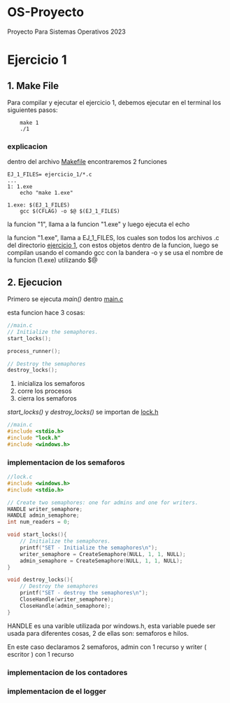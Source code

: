 # OS-Proyecto
Proyecto Para Sistemas Operativos 2023



# Ejercicio 1

## 1. Make File
Para compilar y ejecutar el ejercicio 1, debemos ejecutar en el terminal los siguientes pasos:


```shell
    make 1
    ./1
```

### explicacion

dentro del archivo [Makefile](./Makefile) encontraremos 2 funciones

```make
EJ_1_FILES= ejercicio_1/*.c
...
1: 1.exe
	echo "make 1.exe"

1.exe: $(EJ_1_FILES)
	gcc $(CFLAG) -o $@ $(EJ_1_FILES)
```

la funcion "1", llama a la funcion "1.exe" y luego ejecuta el echo

la funcion "1.exe", llama a EJ_1_FILES, los cuales son todos los archivos .c del directorio [ejercicio 1](./ejercicio_1), con estos objetos dentro de la funcion, luego se compilan usando el comando gcc con la bandera -o y se usa el nombre de la funcion (1.exe) utilizando $@

## 2. Ejecucion

Primero se ejecuta _main()_ dentro [main.c](./ejercicio_1/main.c)

esta funcion hace 3 cosas:
```c
//main.c
// Initialize the semaphores.
start_locks();

process_runner();

// Destroy the semaphores
destroy_locks();
```
1. inicializa los semaforos
2. corre los procesos
3. cierra los semaforos

_start_locks()_ y _destroy_locks()_ se importan de [lock.h](./ejercicio_1/lock.h)
```c 
//main.c
#include <stdio.h>
#include "lock.h"
#include <windows.h>
```

### implementacion de los semaforos
```c
//lock.c
#include <windows.h>
#include <stdio.h>

// Create two semaphores: one for admins and one for writers.
HANDLE writer_semaphore;
HANDLE admin_semaphore;
int num_readers = 0;

void start_locks(){
    // Initialize the semaphores.
    printf("SET - Initialize the semaphores\n");
    writer_semaphore = CreateSemaphore(NULL, 1, 1, NULL);
    admin_semaphore = CreateSemaphore(NULL, 1, 1, NULL);
}

void destroy_locks(){
    // Destroy the semaphores
    printf("SET - destroy the semaphores\n");
    CloseHandle(writer_semaphore);
    CloseHandle(admin_semaphore);
}
```
HANDLE es una varible utilizada por windows.h, esta variable puede ser usada para diferentes cosas, 2 de ellas son: semaforos e hilos.

En este caso declaramos 2 semaforos, admin con 1 recurso y writer ( escritor ) con 1 recurso 

### implementacion de los contadores

### implementacion de el logger
